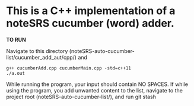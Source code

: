 This is a C++ implementation of a noteSRS cucumber (word) adder. 
===================================================================

**TO RUN**

Navigate to this directory (noteSRS-auto-cucumber-list/cucumber_add_aut/cpp/) and 

	g++ cucumberAdd.cpp cucumberMain.cpp -std=c++11
	./a.out
While running the program, your input should contain NO SPACES. 
If while using the program, you add unwanted content to the list, navigate to the project root (noteSRS-auto-cucumber-list/), and run
	git stash
